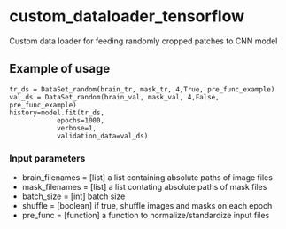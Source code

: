 # custom_dataloader_tensorflow
Custom data loader for feeding randomly cropped patches to CNN model

## Example of usage
```
tr_ds = DataSet_random(brain_tr, mask_tr, 4,True, pre_func_example)
val_ds = DataSet_random(brain_val, mask_val, 4,False, pre_func_example)
history=model.fit(tr_ds,
            epochs=1000,
            verbose=1,
            validation_data=val_ds)
```

### Input parameters

+ brain_filenames = [list] a list containing absolute paths of image files
+ mask_filenames = [list] a list contating absolute paths of mask files
+ batch_size = [int] batch size
+ shuffle = [boolean] if true, shuffle images and masks on each epoch
+ pre_func = [function] a function to normalize/standardize input files



